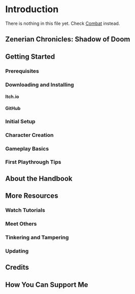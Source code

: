 # Introduction

There is nothing in this file yet. Check [Combat](Combat.md) instead.

## Zenerian Chronicles: Shadow of Doom

## Getting Started

### Prerequisites

### Downloading and Installing

#### Itch.io

#### GitHub

### Initial Setup

### Character Creation

### Gameplay Basics

### First Playthrough Tips

## About the Handbook

## More Resources

### Watch Tutorials

### Meet Others

### Tinkering and Tampering

### Updating

## Credits

## How You Can Support Me
